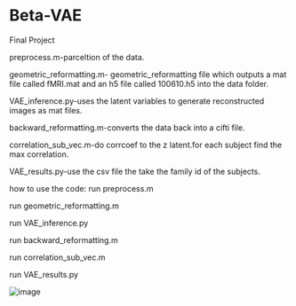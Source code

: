 # Beta-VAE
Final Project

preprocess.m-parceltion of the data.

geometric_reformatting.m- geometric_reformatting file which outputs a mat file called fMRI.mat and an h5 file called 100610.h5 into the data folder.

VAE_inference.py-uses the latent variables to generate reconstructed images as mat files. 

backward_reformatting.m-converts the data back into a cifti file.

correlation_sub_vec.m-do corrcoef to the z latent.for each subject find the max correlation.

VAE_results.py-use the csv file the take the family id of the subjects.

how to use the code:
run preprocess.m

run geometric_reformatting.m

run VAE_inference.py

run backward_reformatting.m

run correlation_sub_vec.m

run VAE_results.py


![image](https://user-images.githubusercontent.com/96918517/170553548-3af5641c-fd9d-468b-8a14-f489c90d7878.png)
